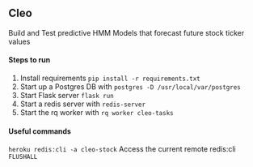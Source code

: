 ## Cleo

Build and Test predictive HMM Models that forecast future stock ticker values

#### Steps to run

1. Install requirements `pip install -r requirements.txt`
2. Start up a Postgres DB with `postgres -D /usr/local/var/postgres`
3. Start Flask server `flask run`
4. Start a redis server with `redis-server`
5. Start the rq worker with `rq worker cleo-tasks`

#### Useful commands

`heroku redis:cli -a cleo-stock` Access the current remote redis:cli `FLUSHALL`
